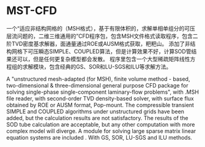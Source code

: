 # MST-CFD
一个“适应非结构网格的（MSH格式），基于有限体积的，求解单相单组分的可压层流问题的，二维三维通用的”CFD程序包，包含MSH文件格式读取程序，包含二阶TVD密度基求解器，面通量通过ROE或AUSM格式获取，粑粑山。
添加了非结构网格下可压瞬态SIMPLE、COUPLED算法，但是计算效果不好，计算SOD管结果还可以，但是任何更复杂模型都会发散。
程序里包含一个大型稀疏矩阵线性方程组的求解模块，包含经典的GS、SOR和LU-SGS和ILU等求解方法。

A "unstructured mesh-adapted (for MSH), finite volume method - based, two-dimensional & three-dimensional general purpose CFD package for solving single-phase single-component laminary-flow problems", with .MSH file  reader, with second-order TVD density-based solver, with surface flux obtained by ROE or AUSM format, Pop-mount.
The compressible transient SIMPLE and COUPLED algorithms under unstructured grids have been added, but the calculation results are not satisfactory. The results of the SOD tube calculation are acceptable, but any other computation with more complex model will diverge.
A module for solving large sparse matrix linear equation systems are included . With GS, SOR, LU-SGS and ILU methods.

